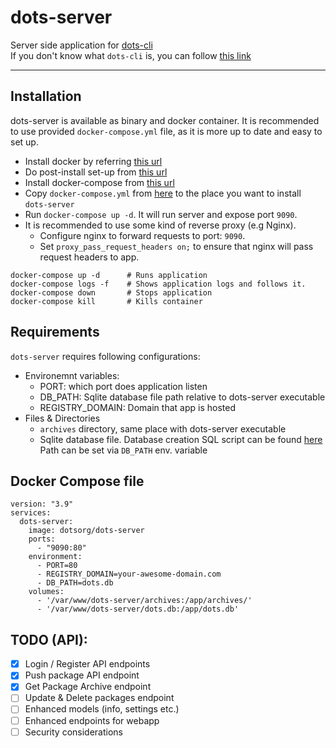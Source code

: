 # dots-server
Server side application for [dots-cli](https://github.com/alvanrahimli/dots-cli)  
If you don't know what `dots-cli` is, you can follow [this link](https://github.com/alvanrahimli/dots-cli)
___

## Installation
dots-server is available as binary and docker container.
It is recommended to use provided `docker-compose.yml` file, as it is more up to date and easy to set up.  

- Install docker by referring [this url](https://docs.docker.com/engine/install/)
- Do post-install set-up from [this url](https://docs.docker.com/engine/install/linux-postinstall/)
- Install docker-compose from [this url](https://docs.docker.com/compose/install/)
- Copy `docker-compose.yml` from [here](#docker-compose-file) to the place you want to install `dots-server`
- Run `docker-compose up -d`. It will run server and expose port `9090`.
- It is recommended to use some kind of reverse proxy (e.g Nginx).
  - Configure nginx to forward requests to port: `9090`. 
  - Set `proxy_pass_request_headers	on;` to ensure that nginx will pass request headers to app.

```
docker-compose up -d      # Runs application
docker-compose logs -f    # Shows application logs and follows it.
docker-compose down       # Stops application
docker-compose kill       # Kills container
```

## Requirements
`dots-server` requires following configurations:
- Environemnt variables:
  - PORT: which port does application listen
  - DB_PATH: Sqlite database file path relative to dots-server executable
  - REGISTRY_DOMAIN: Domain that app is hosted
- Files & Directories
  - `archives` directory, same place with dots-server executable
  - Sqlite database file. Database creation SQL script can be found [here](db-template.sql) Path can be set via `DB_PATH` env. variable

## Docker Compose file
```
version: "3.9"
services:
  dots-server:
    image: dotsorg/dots-server
    ports:
      - "9090:80"
    environment:
      - PORT=80
      - REGISTRY_DOMAIN=your-awesome-domain.com
      - DB_PATH=dots.db
    volumes:
      - '/var/www/dots-server/archives:/app/archives/'
      - '/var/www/dots-server/dots.db:/app/dots.db'
```

## TODO (API):
- [x] Login / Register API endpoints
- [x] Push package API endpoint
- [x] Get Package Archive endpoint
- [ ] Update & Delete packages endpoint
- [ ] Enhanced models (info, settings etc.)
- [ ] Enhanced endpoints for webapp
- [ ] Security considerations
